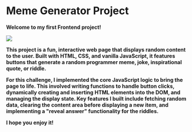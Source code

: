 # Meme Generator Project


**Welcome to my first Frontend project!**

<img src="https://camo.githubusercontent.com/09b9392ba6d768e9e0d0b47ce726fa356642bf8f9fc9f019406b70318218b570/68747470733a2f2f692e67697068792e636f6d2f6d656469612f717755656f42426d51555731684c7858526e2f67697068792e676966"/>

<p>
  
**This project is a fun, interactive web page that displays random content to the user. Built with HTML, CSS, and vanilla JavaScript, it features buttons that generate a random programmer meme, joke, inspirational quote, or riddle.**

**For this challenge, I implemented the core JavaScript logic to bring the page to life. This involved writing functions to handle button clicks, dynamically creating and inserting HTML elements into the DOM, and managing the display state. Key features I built include fetching random data, clearing the content area before displaying a new item, and implementing a "reveal answer" functionality for the riddles.**

**I hope you enjoy it!**
</p>
